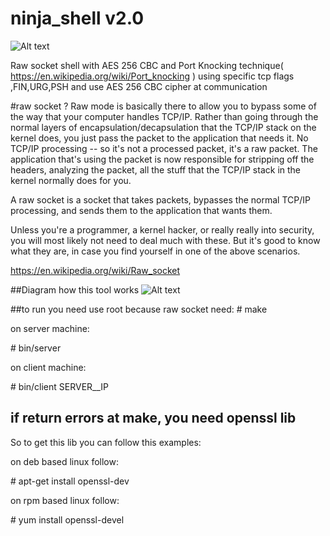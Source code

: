ninja_shell v2.0
==================

![Alt text](https://github.com/CoolerVoid/ninja_shell/blob/master/docs/img/giphy.gif?raw=true)

Raw socket shell with AES 256 CBC and Port Knocking technique( https://en.wikipedia.org/wiki/Port_knocking )
using specific tcp flags ,FIN,URG,PSH and use AES 256 CBC cipher at communication

#raw socket ?
 Raw mode is basically there to allow you to bypass some of the way that your computer handles TCP/IP. Rather than going through the normal layers of encapsulation/decapsulation that the TCP/IP stack on the kernel does, you just pass the packet to the application that needs it. No TCP/IP processing -- so it's not a processed packet, it's a raw packet. The application that's using the packet is now responsible for stripping off the headers, analyzing the packet, all the stuff that the TCP/IP stack in the kernel normally does for you.

A raw socket is a socket that takes packets, bypasses the normal TCP/IP processing, and sends them to the application that wants them.

Unless you're a programmer, a kernel hacker, or really really into security, you will most likely not need to deal much with these. But it's good to know what they are, in case you find yourself in one of the above scenarios. 

https://en.wikipedia.org/wiki/Raw_socket

##Diagram how this tool works
![Alt text](https://github.com/CoolerVoid/ninja_shell/blob/master/docs/img/diagram.png?raw=true)


##to run you need use root because raw socket need:
\# make

on server machine:

\# bin/server

on client machine:

\# bin/client SERVER__IP


## if return errors at make, you need openssl lib
So to get this lib you can follow this examples:

on deb based linux follow:

\# apt-get install openssl-dev


on rpm based linux follow:

\# yum install openssl-devel




